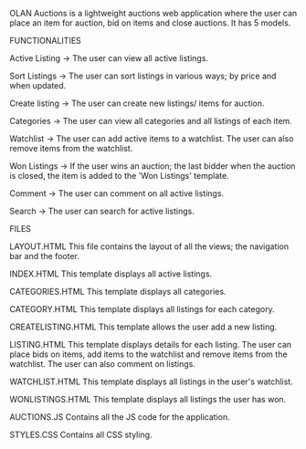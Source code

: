 OLAN Auctions is a lightweight auctions web application where the user can place an item for auction, bid on items and close auctions. It has 5 models.

FUNCTIONALITIES

Active Listing -> The user can view all active listings.

Sort Listings -> The user can sort listings in various ways; by price and when updated.

Create listing -> The user can create new listings/ items for auction.

Categories -> The user can view all categories and all listings of each item.

Watchlist -> The user can add active items to a watchlist. The user can also remove items from the watchlist.

Won Listings -> If the user wins an auction; the last bidder when the auction is closed, the item is added to the 'Won Listings' template.

Comment -> The user can comment on all active listings.

Search -> The user can search for active listings.

FILES

LAYOUT.HTML This file contains the layout of all the views; the navigation bar and the footer.

INDEX.HTML This template displays all active listings.

CATEGORIES.HTML This template displays all categories.

CATEGORY.HTML This template displays all listings for each category.

CREATELISTING.HTML This template allows the user add a new listing.

LISTING.HTML This template displays details for each listing. The user can place bids on items, add items to the watchlist and remove items from the watchlist. The user can also comment on listings.

WATCHLIST.HTML This template displays all listings in the user's watchlist.

WONLISTINGS.HTML This template displays all listings the user has won.

AUCTIONS.JS Contains all the JS code for the application.

STYLES.CSS Contains all CSS styling.